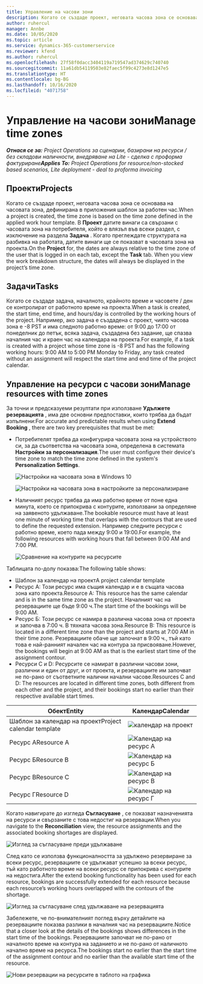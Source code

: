 ```yaml
---
title: Управление на часови зони
description: Когато се създаде проект, неговата часова зона се основава на часовата зона, дефинирана в приложения шаблон за работен час.
author: ruhercul
manager: Annbe
ms.date: 10/05/2020
ms.topic: article
ms.service: dynamics-365-customerservice
ms.reviewer: kfend
ms.author: ruhercul
ms.openlocfilehash: 27f58f0dacc3404119a719547ad374629c740740
ms.sourcegitcommit: 11a61db54119503e82faec5f99c4273e8d1247e5
ms.translationtype: HT
ms.contentlocale: bg-BG
ms.lasthandoff: 10/16/2020
ms.locfileid: "4071758"
---
```

# <a name="manage-time-zones"></a><span data-ttu-id="43f77-103">Управление на часови зони</span><span class="sxs-lookup"><span data-stu-id="43f77-103">Manage time zones</span></span>

<span data-ttu-id="43f77-104">_**Отнася се за:** Project Operations за сценарии, базирани на ресурси / без складови наличности, внедряване на Lite - сделка с проформа фактуриране_</span><span class="sxs-lookup"><span data-stu-id="43f77-104">_**Applies To:** Project Operations for resource/non-stocked based scenarios, Lite deployment - deal to proforma invoicing_</span></span>


## <a name="projects"></a><span data-ttu-id="43f77-105">Проекти</span><span class="sxs-lookup"><span data-stu-id="43f77-105">Projects</span></span>

<span data-ttu-id="43f77-106">Когато се създаде проект, неговата часова зона се основава на часовата зона, дефинирана в приложения шаблон за работен час.</span><span class="sxs-lookup"><span data-stu-id="43f77-106">When a project is created, the time zone is based on the time zone defined in the applied work hour template.</span></span> <span data-ttu-id="43f77-107">В **Проект** датите винаги са свързани с часовата зона на потребителя, който е влязъл във всеки раздел, с изключение на раздела **Задача** . Когато преглеждате структурата на разбивка на работата, датите винаги ще се показват в часовата зона на проекта.</span><span class="sxs-lookup"><span data-stu-id="43f77-107">On the **Project** for, the dates are always relative to the time zone of the user that is logged in on each tab, except the **Task** tab. When you view the work breakdown structure, the dates will always be displayed in the project’s time zone.</span></span>

## <a name="tasks"></a><span data-ttu-id="43f77-108">Задачи</span><span class="sxs-lookup"><span data-stu-id="43f77-108">Tasks</span></span>

<span data-ttu-id="43f77-109">Когато се създаде задача, началното, крайното време и часовете / ден се контролират от работното време на проекта.</span><span class="sxs-lookup"><span data-stu-id="43f77-109">When a task is created, the start time, end time, and hours/day is controlled by the working hours of the project.</span></span> <span data-ttu-id="43f77-110">Например, ако задача е създадена с проект, чиято часова зона е -8 PST и има следното работно време: от 9:00 до 17:00 от понеделник до петък, всяка задача, създадена без задание, ще спазва началния час и краен час на календара на проекта.</span><span class="sxs-lookup"><span data-stu-id="43f77-110">For example, if a task is created with a project whose time zone is -8 PST and has the following working hours: 9:00 AM to 5:00 PM Monday to Friday, any task created without an assignment will respect the start time and end time of the project calendar.</span></span>

## <a name="manage-resources-with-time-zones"></a><span data-ttu-id="43f77-111">Управление на ресурси с часови зони</span><span class="sxs-lookup"><span data-stu-id="43f77-111">Manage resources with time zones</span></span>

<span data-ttu-id="43f77-112">За точни и предсказуеми резултати при използване **Удължете резервацията** , има две основни предпоставки, които трябва да бъдат изпълнени:</span><span class="sxs-lookup"><span data-stu-id="43f77-112">For accurate and predictable results when using **Extend Booking** , there are two key prerequisites that must be met:</span></span>  

- <span data-ttu-id="43f77-113">Потребителят трябва да конфигурира часовата зона на устройството си, за да съответства на часовата зона, определена в системата **Настройки за персонализация**.</span><span class="sxs-lookup"><span data-stu-id="43f77-113">The user must configure their device's time zone to match the time zone defined in the system's **Personalization Settings**.</span></span>
 
  ![Настройки на часовата зона в Windows 10](media/reconcile-assignments-03.png)

  ![Настройки на часовата зона в настройките за персонализиране](media/reconcile-assignments-04.png)
 
- <span data-ttu-id="43f77-116">Наличният ресурс трябва да има работно време от поне една минута, което се припокрива с контурите, използвани за определяне на заявеното удължаване.</span><span class="sxs-lookup"><span data-stu-id="43f77-116">The bookable resource must have at least one minute of working time that overlaps with the contours that are used to define the requested extension.</span></span> <span data-ttu-id="43f77-117">Например следните ресурси с работно време, което пада между 9:00 и 19:00.</span><span class="sxs-lookup"><span data-stu-id="43f77-117">For example, the following resources with working hours that fall between 9:00 AM and 7:00 PM.</span></span> 

  ![Сравнение на контурите на ресурсите](media/reconcile-assignments-05.png)

<span data-ttu-id="43f77-119">Таблицата по-долу показва:</span><span class="sxs-lookup"><span data-stu-id="43f77-119">The following table shows:</span></span>

- <span data-ttu-id="43f77-120">Шаблон за календар на проект</span><span class="sxs-lookup"><span data-stu-id="43f77-120">A project calendar template</span></span>
- <span data-ttu-id="43f77-121">Ресурс А: Този ресурс има същия календар и е в същата часова зона като проекта.</span><span class="sxs-lookup"><span data-stu-id="43f77-121">Resource A: This resource has the same calendar and is in the same time zone as the project.</span></span> <span data-ttu-id="43f77-122">Началният час на резервациите ще бъде 9:00 ч.</span><span class="sxs-lookup"><span data-stu-id="43f77-122">The start time of the bookings will be 9:00 AM.</span></span>
- <span data-ttu-id="43f77-123">Ресурс Б: Този ресурс се намира в различна часова зона от проекта и започва в 7:00 ч. В тяхната часова зона.</span><span class="sxs-lookup"><span data-stu-id="43f77-123">Resource B: This resource is located in a different time zone than the project and starts at 7:00 AM in their time zone.</span></span> <span data-ttu-id="43f77-124">Резервациите обаче ще започнат в 9:00 ч., тъй като това е най-ранният начален час на контура за присвояване.</span><span class="sxs-lookup"><span data-stu-id="43f77-124">However, the bookings will begin at 9:00 AM as that is the earliest start time of the assignment contour.</span></span>
- <span data-ttu-id="43f77-125">Ресурси C и D: Ресурсите се намират в различни часови зони, различни и един от друг, и от проекта, и резервациите им започват не по-рано от съответните налични начални часове.</span><span class="sxs-lookup"><span data-stu-id="43f77-125">Resources C and D: The resources are located in different time zones, both different from each other and the project, and their bookings start no earlier than their respective available start times.</span></span>

|<span data-ttu-id="43f77-126">Обект</span><span class="sxs-lookup"><span data-stu-id="43f77-126">Entity</span></span>  |<span data-ttu-id="43f77-127">Календар</span><span class="sxs-lookup"><span data-stu-id="43f77-127">Calendar</span></span>  |
|-|-|
|<span data-ttu-id="43f77-128">Шаблон за календар на проект</span><span class="sxs-lookup"><span data-stu-id="43f77-128">Project calendar template</span></span>   | ![календар на проект](media/reconcile-assignments-06.png) |
|<span data-ttu-id="43f77-130">Ресурс А</span><span class="sxs-lookup"><span data-stu-id="43f77-130">Resource A</span></span>  | ![Календар на ресурс А](media/reconcile-assignments-06.png) |
|<span data-ttu-id="43f77-132">Ресурс Б</span><span class="sxs-lookup"><span data-stu-id="43f77-132">Resource B</span></span>  |  ![Календар на ресурс Б](media/reconcile-assignments-07.png) |
|<span data-ttu-id="43f77-134">Ресурс В</span><span class="sxs-lookup"><span data-stu-id="43f77-134">Resource C</span></span>  |  ![Календар на ресурс В](media/reconcile-assignments-08.png) |
|<span data-ttu-id="43f77-136">Ресурс Г</span><span class="sxs-lookup"><span data-stu-id="43f77-136">Resource D</span></span>  | ![Календар на ресурс Г](media/reconcile-assignments-09.png)  |
 
<span data-ttu-id="43f77-138">Когато навигирате до изгледа **Съгласуване** , се показват назначенията на ресурси и свързаните с това недостиг на резервации.</span><span class="sxs-lookup"><span data-stu-id="43f77-138">When you navigate to the **Reconciliation** view, the resource assignments and the associated booking shortages are displayed.</span></span>

![Изглед за съгласуване преди удължаване](media/reconcile-assignments-10.png)

<span data-ttu-id="43f77-140">След като се използва функционалността за удължено резервиране за всеки ресурс, резервациите се удължават успешно за всеки ресурс, тъй като работното време на всеки ресурс се припокрива с контурите на недостига.</span><span class="sxs-lookup"><span data-stu-id="43f77-140">After the extend booking functionality has been used for each resource, bookings are successfully extended for each resource because each resource’s working hours overlapped with the contours of the shortage.</span></span>

![Изглед за съгласуване след удължаване на резервацията](media/reconcile-assignments-11.png) 

<span data-ttu-id="43f77-142">Забележете, че по-внимателният поглед върху детайлите на резервациите показва разлики в началния час на резервациите.</span><span class="sxs-lookup"><span data-stu-id="43f77-142">Notice that a closer look at the details of the bookings shows differences in the start time of the bookings.</span></span> <span data-ttu-id="43f77-143">Резервациите започват не по-рано от началното време на контура на заданието и не по-рано от наличното начално време на ресурса.</span><span class="sxs-lookup"><span data-stu-id="43f77-143">The bookings start no earlier than the start time of the assignment contour and no earlier than the available start time of the resource.</span></span>

![Нови резервации на ресурсите в таблото на графика](media/reconcile-assignments-12.png)
